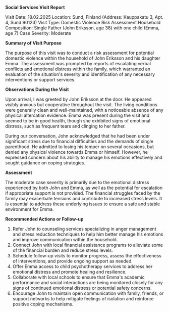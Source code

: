  **Social Services Visit Report**

Visit Date: 18.02.2025
Location: Sund, Finland (Address: Kauppakatu 3, Apt. 4, Sund 90123)
Visit Type: Domestic Violence Risk Assessment
Household Composition: Single Father (John Eriksson, age 38) with one child (Emma, age 7)
Case Severity: Moderate

**Summary of Visit Purpose**

The purpose of this visit was to conduct a risk assessment for potential domestic violence within the household of John Eriksson and his daughter Emma. The assessment was prompted by reports of escalating verbal conflicts and emotional distress within the family, which warranted an evaluation of the situation's severity and identification of any necessary interventions or support services.

**Observations During the Visit**

Upon arrival, I was greeted by John Eriksson at the door. He appeared visibly anxious but cooperative throughout the visit. The living conditions were generally clean and well-maintained, with a noticeable absence of any physical altercation evidence. Emma was present during the visit and seemed to be in good health, though she exhibited signs of emotional distress, such as frequent tears and clinging to her father.

During our conversation, John acknowledged that he had been under significant stress due to financial difficulties and the demands of single parenthood. He admitted to losing his temper on several occasions, but denied any physical violence towards Emma or himself. However, he expressed concern about his ability to manage his emotions effectively and sought guidance on coping strategies.

**Assessment**

The moderate case severity is primarily due to the emotional distress experienced by both John and Emma, as well as the potential for escalation if appropriate support is not provided. The financial struggles faced by the family may exacerbate tensions and contribute to increased stress levels. It is essential to address these underlying issues to ensure a safe and stable environment for Emma.

**Recommended Actions or Follow-up**

1. Refer John to counseling services specializing in anger management and stress reduction techniques to help him better manage his emotions and improve communication within the household.
2. Connect John with local financial assistance programs to alleviate some of the financial burden and reduce stress levels.
3. Schedule follow-up visits to monitor progress, assess the effectiveness of interventions, and provide ongoing support as needed.
4. Offer Emma access to child psychotherapy services to address her emotional distress and promote healing and resilience.
5. Collaborate with local schools to ensure that Emma's academic performance and social interactions are being monitored closely for any signs of continued emotional distress or potential safety concerns.
6. Encourage John to maintain open communication with family, friends, or support networks to help mitigate feelings of isolation and reinforce positive coping mechanisms.